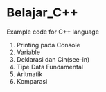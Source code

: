 # Belajar_C++

Example code for C++ language

1. Printing pada Console
2. Variable
3. Deklarasi dan Cin(see-in)
4. Tipe Data Fundamental
5. Aritmatik
6. Komparasi
